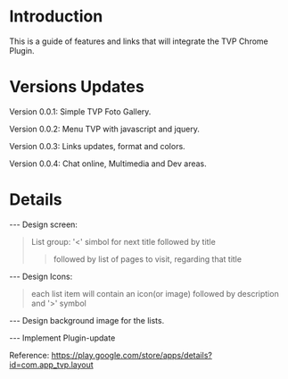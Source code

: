 # Introduction #

This is a guide of features and links that will integrate the TVP Chrome Plugin.

# Versions Updates #

Version 0.0.1: Simple TVP Foto Gallery.

Version 0.0.2: Menu TVP with javascript and jquery.

Version 0.0.3: Links updates, format and colors.

Version 0.0.4: Chat online, Multimedia and Dev areas.

# Details #


--- Design screen:
> List group:
> '<' simbol for next title followed by title
> > followed by list of pages to visit, regarding that title

--- Design Icons:

> each list item will contain an icon(or image) followed by description and '>' symbol

--- Design background image for the lists.

--- Implement Plugin-update

Reference: https://play.google.com/store/apps/details?id=com.app_tvp.layout